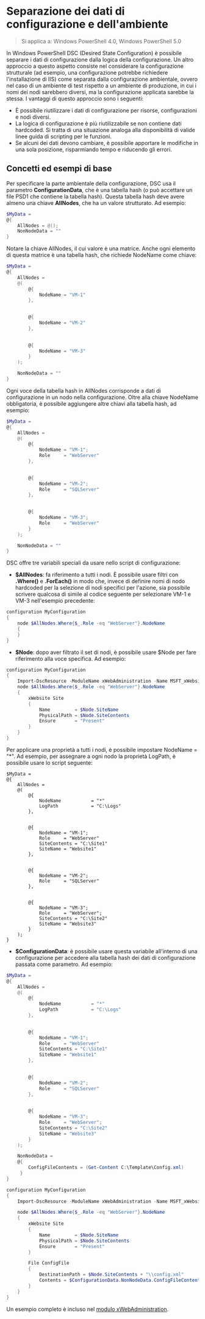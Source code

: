 # Separazione dei dati di configurazione e dell'ambiente

>Si applica a: Windows PowerShell 4.0, Windows PowerShell 5.0

In Windows PowerShell DSC (Desired State Configuration) è possibile separare i dati di configurazione dalla logica della configurazione. Un altro approccio a questo aspetto consiste nel considerare la configurazione strutturale (ad esempio, una configurazione potrebbe richiedere l'installazione di IIS) come separata dalla configurazione ambientale, ovvero nel caso di un ambiente di test rispetto a un ambiente di produzione, in cui i nomi dei nodi sarebbero diversi, ma la configurazione applicata sarebbe la stessa. I vantaggi di questo approccio sono i seguenti:

* È possibile riutilizzare i dati di configurazione per risorse, configurazioni e nodi diversi.
* La logica di configurazione è più riutilizzabile se non contiene dati hardcoded. Si tratta di una situazione analoga alla disponibilità di valide linee guida di scripting per le funzioni.
* Se alcuni dei dati devono cambiare, è possibile apportare le modifiche in una sola posizione, risparmiando tempo e riducendo gli errori.

## Concetti ed esempi di base

Per specificare la parte ambientale della configurazione, DSC usa il parametro **ConfigurationData**, che è una tabella hash (o può accettare un file PSD1 che contiene la tabella hash). Questa tabella hash deve avere almeno una chiave **AllNodes**, che ha un valore strutturato. Ad esempio:

```powershell
$MyData = 
@{
    AllNodes = @();
    NonNodeData = ""   
}
```

Notare la chiave AllNodes, il cui valore è una matrice. Anche ogni elemento di questa matrice è una tabella hash, che richiede NodeName come chiave:

```powershell
$MyData = 
@{
    AllNodes = 
    @(
        @{
            NodeName = "VM-1"
        },

 
        @{
            NodeName = "VM-2"
        },

 
        @{
            NodeName = "VM-3"
        }
    );

    NonNodeData = ""   
}
```

Ogni voce della tabella hash in AllNodes corrisponde a dati di configurazione in un nodo nella configurazione. Oltre alla chiave NodeName obbligatoria, è possibile aggiungere altre chiavi alla tabella hash, ad esempio:

```powershell
$MyData = 
@{
    AllNodes = 
    @(
        @{
            NodeName = "VM-1";
            Role     = "WebServer"
        },

 
        @{
            NodeName = "VM-2";
            Role     = "SQLServer"
        },

 
        @{
            NodeName = "VM-3";
            Role     = "WebServer"
        }
    );

    NonNodeData = ""   
}
```

DSC offre tre variabili speciali da usare nello script di configurazione:

* **$AllNodes**: fa riferimento a tutti i nodi. È possibile usare filtri con **.Where()** e **.ForEach()** in modo che, invece di definire nomi di nodo hardcoded per la selezione di nodi specifici per l'azione, sia possibile scrivere qualcosa di simile al codice seguente per selezionare VM-1 e VM-3 nell'esempio precedente:

```powershell
configuration MyConfiguration
{
    node $AllNodes.Where{$_.Role -eq "WebServer"}.NodeName
    {
    }
}
```

* **$Node**: dopo aver filtrato il set di nodi, è possibile usare $Node per fare riferimento alla voce specifica. Ad esempio:

```powershell
configuration MyConfiguration
{
    Import-DscResource -ModuleName xWebAdministration -Name MSFT_xWebsite
    node $AllNodes.Where{$_.Role -eq "WebServer"}.NodeName
    {
        xWebsite Site
        {
            Name         = $Node.SiteName
            PhysicalPath = $Node.SiteContents
            Ensure       = "Present"
        }
    }
}
```

Per applicare una proprietà a tutti i nodi, è possibile impostare NodeName = "*". Ad esempio, per assegnare a ogni nodo la proprietà LogPath, è possibile usare lo script seguente:

```
$MyData = 
@{
    AllNodes = 
    @(
        @{
            NodeName           = "*"
            LogPath            = "C:\Logs"
        },

 
        @{
            NodeName = "VM-1";
            Role     = "WebServer"
            SiteContents = "C:\Site1"
            SiteName = "Website1"
        },

 
        @{
            NodeName = "VM-2";
            Role     = "SQLServer"
        },

 
        @{
            NodeName = "VM-3";
            Role     = "WebServer";
            SiteContents = "C:\Site2"
            SiteName = "Website3"
        }
    );
}
```

* **$ConfigurationData**: è possibile usare questa variabile all'interno di una configurazione per accedere alla tabella hash dei dati di configurazione passata come parametro. Ad esempio:

```powershell
$MyData = 
@{
    AllNodes = 
    @(
        @{
            NodeName           = "*"
            LogPath            = "C:\Logs"
        },

 
        @{
            NodeName = "VM-1";
            Role     = "WebServer"
            SiteContents = "C:\Site1"
            SiteName = "Website1"
        },

 
        @{
            NodeName = "VM-2";
            Role     = "SQLServer"
        },
 

        @{
            NodeName = "VM-3";
            Role     = "WebServer";
            SiteContents = "C:\Site2"
            SiteName = "Website3"
        }
    );

    NonNodeData = 
    @{
        ConfigFileContents = (Get-Content C:\Template\Config.xml)
     }   
} 

configuration MyConfiguration
{
    Import-DscResource -ModuleName xWebAdministration -Name MSFT_xWebsite

    node $AllNodes.Where{$_.Role -eq "WebServer"}.NodeName
    {
        xWebsite Site
        {
            Name         = $Node.SiteName
            PhysicalPath = $Node.SiteContents
            Ensure       = "Present"
        }

        File ConfigFile
        {
            DestinationPath = $Node.SiteContents + "\\config.xml"
            Contents = $ConfigurationData.NonNodeData.ConfigFileContents
        }
    }
}
```

Un esempio completo è incluso nel [modulo xWebAdministration](https://powershellgallery.com/packages/xWebAdministration).
<!--HONumber=Feb16_HO4-->
